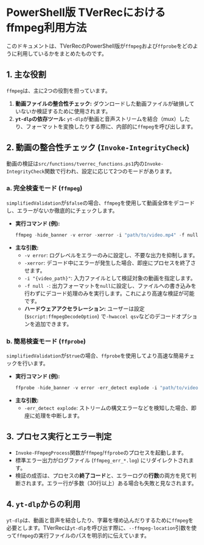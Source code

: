 # PowerShell版 TVerRecにおけるffmpeg利用方法

このドキュメントは、TVerRecのPowerShell版が`ffmpeg`および`ffprobe`をどのように利用しているかをまとめたものです。

## 1. 主な役割

`ffmpeg`は、主に2つの役割を担っています。

1.  **動画ファイルの整合性チェック:** ダウンロードした動画ファイルが破損していないか検証するために使用されます。
2.  **`yt-dlp`の依存ツール:** `yt-dlp`が動画と音声ストリームを結合（mux）したり、フォーマットを変換したりする際に、内部的に`ffmpeg`を呼び出します。

## 2. 動画の整合性チェック (`Invoke-IntegrityCheck`)

動画の検証は`src/functions/tverrec_functions.ps1`内の`Invoke-IntegrityCheck`関数で行われ、設定に応じて2つのモードがあります。

### a. 完全検査モード (`ffmpeg`)

`simplifiedValidation`が`$false`の場合、`ffmpeg`を使用して動画全体をデコードし、エラーがないか徹底的にチェックします。

-   **実行コマンド (例):**
    ```powershell
    ffmpeg -hide_banner -v error -xerror -i "path/to/video.mp4" -f null -
    ```
-   **主な引数:**
    -   `-v error`: ログレベルをエラーのみに設定し、不要な出力を抑制します。
    -   `-xerror`: デコード中にエラーが発生した場合、即座にプロセスを終了させます。
    -   `-i "{video_path}"`: 入力ファイルとして検証対象の動画を指定します。
    -   `-f null -`: 出力フォーマットを`null`に設定し、ファイルへの書き込みを行わずにデコード処理のみを実行します。これにより高速な検証が可能です。
    -   **ハードウェアアクセラレーション:** ユーザーは設定 (`$script:ffmpegDecodeOption`) で`-hwaccel qsv`などのデコードオプションを追加できます。

### b. 簡易検査モード (`ffprobe`)

`simplifiedValidation`が`$true`の場合、`ffprobe`を使用してより高速な簡易チェックを行います。

-   **実行コマンド (例):**
    ```powershell
    ffprobe -hide_banner -v error -err_detect explode -i "path/to/video.mp4"
    ```
-   **主な引数:**
    -   `-err_detect explode`: ストリームの構文エラーなどを検知した場合、即座に処理を中断します。

## 3. プロセス実行とエラー判定

-   `Invoke-FFmpegProcess`関数が`ffmpeg`/`ffprobe`のプロセスを起動します。
-   標準エラー出力がログファイル (`ffmpeg_err_*.log`) にリダイレクトされます。
-   検証の成否は、プロセスの**終了コード**と、エラーログの**行数**の両方を見て判断されます。エラー行が多数（30行以上）ある場合も失敗と見なされます。

## 4. `yt-dlp`からの利用

`yt-dlp`は、動画と音声を結合したり、字幕を埋め込んだりするために`ffmpeg`を必要とします。TVerRecは`yt-dlp`を呼び出す際に、`--ffmpeg-location`引数を使って`ffmpeg`の実行ファイルのパスを明示的に伝えています。

